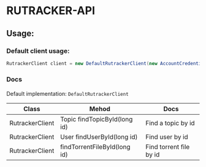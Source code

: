 # RUTRACKER-API

## Usage:

### Default client usage:

```java
RutrackerClient client = new DefaultRutrackerClient(new AccountCredentials("username", "password"));
```

### Docs

####
Default implementation: ``DefaultRutrackerClient``


| Class           | Mehod                        | Docs                    |
|-----------------|------------------------------|-------------------------|
| RutrackerClient | Topic findTopicById(long id) | Find a topic by id      |
| RutrackerClient | User findUserById(long id)   | Find user by id         |
| RutrackerClient | findTorrentFileById(long id) | Find torrent file by id |